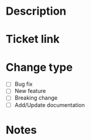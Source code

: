 # Description

<!-- Please include a summary of the changes. -->

# Ticket link

<!-- Please include all the tickets links related with this change -->

# Change type

<!-- Please select the change type -->

- [ ] Bug fix <!-- (non-breaking change which fixes an issue) -->
- [ ] New feature <!-- (non-breaking change which adds functionality) -->
- [ ] Breaking change <!-- (fix or feature that would cause existing functionality to not work as expected) -->
- [ ] Add/Update documentation

# Notes

<!-- Please include any other relevant information here -->
